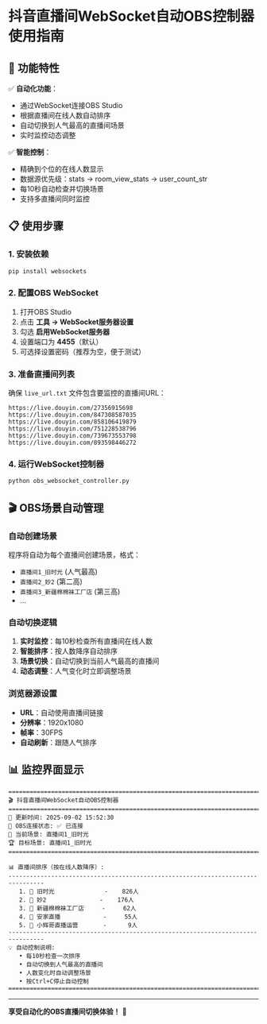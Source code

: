 # 抖音直播间WebSocket自动OBS控制器使用指南

## 🎯 功能特性

✅ **自动化功能**：
- 通过WebSocket连接OBS Studio
- 根据直播间在线人数自动排序
- 自动切换到人气最高的直播间场景
- 实时监控动态调整

✅ **智能控制**：
- 精确到个位的在线人数显示
- 数据源优先级：stats → room_view_stats → user_count_str
- 每10秒自动检查并切换场景
- 支持多直播间同时监控

## 📋 使用步骤

### 1. 安装依赖
```bash
pip install websockets
```

### 2. 配置OBS WebSocket
1. 打开OBS Studio
2. 点击 **工具 → WebSocket服务器设置**
3. 勾选 **启用WebSocket服务器**
4. 设置端口为 **4455**（默认）
5. 可选择设置密码（推荐为空，便于测试）

### 3. 准备直播间列表
确保 `live_url.txt` 文件包含要监控的直播间URL：
```
https://live.douyin.com/27356915698
https://live.douyin.com/847308587035
https://live.douyin.com/858106419879
https://live.douyin.com/751228538796
https://live.douyin.com/739673553798
https://live.douyin.com/893598446272
```

### 4. 运行WebSocket控制器
```bash
python obs_websocket_controller.py
```

## 🎬 OBS场景自动管理

### 自动创建场景
程序将自动为每个直播间创建场景，格式：
- `直播间1_旧时光` (人气最高)
- `直播间2_妙2` (第二高)
- `直播间3_新疆棉棉袜工厂店` (第三高)
- ...

### 自动切换逻辑
1. **实时监控**：每10秒检查所有直播间在线人数
2. **智能排序**：按人数降序自动排序
3. **场景切换**：自动切换到当前人气最高的直播间
4. **动态调整**：人气变化时立即调整场景

### 浏览器源设置
- **URL**：自动使用直播间链接
- **分辨率**：1920x1080
- **帧率**：30FPS
- **自动刷新**：跟随人气排序

## 📊 监控界面显示

```
================================================================================
🎬 抖音直播间WebSocket自动OBS控制器
================================================================================
📅 更新时间: 2025-09-02 15:52:30
🔗 OBS连接状态: ✅ 已连接
🎯 当前场景: 直播间1_旧时光
🏆 目标场景: 直播间1_旧时光
================================================================================

📊 直播间排序（按在线人数降序）:
--------------------------------------------------------------------------------
   1. 🔴 旧时光              -    826人
   2. 🔴 妙2               -    176人
   3. 🔴 新疆棉棉袜工厂店     -     62人
   4. 🔴 安家直播            -     55人
   5. 🔴 小辉哥直播运营       -      9人
--------------------------------------------------------------------------------
💡 自动控制说明:
   • 每10秒检查一次排序
   • 自动切换到人气最高的直播间
   • 人数变化时自动调整场景
   • 按Ctrl+C停止自动控制
================================================================================
```

---
**享受自动化的OBS直播间切换体验！** 🎉